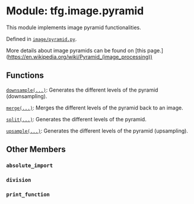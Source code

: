 <div itemscope itemtype="http://developers.google.com/ReferenceObject">
<meta itemprop="name" content="tfg.image.pyramid" />
<meta itemprop="path" content="Stable" />
<meta itemprop="property" content="absolute_import"/>
<meta itemprop="property" content="division"/>
<meta itemprop="property" content="print_function"/>
</div>

# Module: tfg.image.pyramid

This module implements image pyramid functionalities.



Defined in [`image/pyramid.py`](https://cs.corp.google.com/#piper///depot/google3/third_party/py/tensorflow_graphics/image/pyramid.py).

<!-- Placeholder for "Used in" -->

More details about image pyramids can be found on [this page.]
(https://en.wikipedia.org/wiki/Pyramid_(image_processing))

## Functions

[`downsample(...)`](../../tfg/image/pyramid/downsample.md): Generates the different levels of the pyramid (downsampling).

[`merge(...)`](../../tfg/image/pyramid/merge.md): Merges the different levels of the pyramid back to an image.

[`split(...)`](../../tfg/image/pyramid/split.md): Generates the different levels of the pyramid.

[`upsample(...)`](../../tfg/image/pyramid/upsample.md): Generates the different levels of the pyramid (upsampling).

## Other Members

<h3 id="absolute_import"><code>absolute_import</code></h3>

<h3 id="division"><code>division</code></h3>

<h3 id="print_function"><code>print_function</code></h3>

